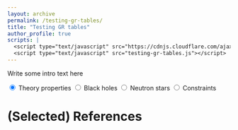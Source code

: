 ```yaml
---
layout: archive
permalink: /testing-gr-tables/
title: "Testing GR tables"
author_profile: true
scripts: |
  <script type="text/javascript" src="https://cdnjs.cloudflare.com/ajax/libs/jsgrid/1.5.3/jsgrid.min.js"></script>
  <script type="text/javascript" src="testing-gr-tables.js"></script>
---
```


<p>Write some intro text here</p>

<link type="text/css" rel="stylesheet" href="https://cdnjs.cloudflare.com/ajax/libs/jsgrid/1.5.3/jsgrid.min.css" />
<link type="text/css" rel="stylesheet" href="https://cdnjs.cloudflare.com/ajax/libs/jsgrid/1.5.3/jsgrid-theme.min.css" />

<link type="text/css" rel="stylesheet" href="testing-gr-table-tweaks.css" />

<div id="mainTablesAndSels">
<!-- radio button selectors -->
<input id="theoryPropSel" type="radio" name="tabSelect" checked>
<label for="theoryPropSel" class="tabSelectLabel">Theory properties</label>
<input id="BHPropSel" type="radio" name="tabSelect">
<label for="BHPropSel" class="tabSelectLabel">Black holes</label>
<input id="NSPropSel" type="radio" name="tabSelect">
<label for="NSPropSel" class="tabSelectLabel">Neutron stars</label>
<input id="consSel" type="radio" name="tabSelect">
<label for="consSel" class="tabSelectLabel">Constraints</label>
<!-- main tables -->
<div id="theoryPropGrid" class="defaultHidden"></div>
<div id="BHPropGrid" class="defaultHidden"></div>
<div id="NSPropGrid" class="defaultHidden"></div>
<div id="ConsGrid" class="defaultHidden"></div>
</div>


# (Selected) References

<div id="bibGrid"></div>
